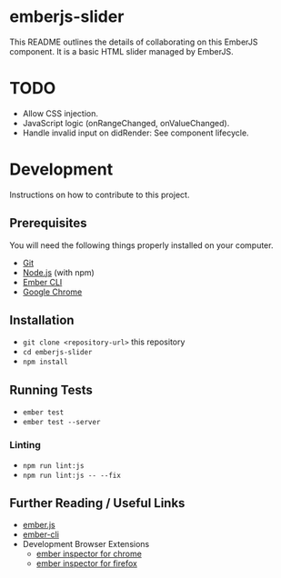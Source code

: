 # emberjs-slider

This README outlines the details of collaborating on this EmberJS component.
It is a basic HTML slider managed by EmberJS.

# TODO

* Allow CSS injection.
* JavaScript logic (onRangeChanged, onValueChanged).
* Handle invalid input on didRender: See component lifecycle.

# Development 

Instructions on how to contribute to this project.

## Prerequisites

You will need the following things properly installed on your computer.

* [Git](https://git-scm.com/)
* [Node.js](https://nodejs.org/) (with npm)
* [Ember CLI](https://ember-cli.com/)
* [Google Chrome](https://google.com/chrome/)

## Installation

* `git clone <repository-url>` this repository
* `cd emberjs-slider`
* `npm install`

## Running Tests

* `ember test`
* `ember test --server`

### Linting

* `npm run lint:js`
* `npm run lint:js -- --fix`

## Further Reading / Useful Links

* [ember.js](https://emberjs.com/)
* [ember-cli](https://ember-cli.com/)
* Development Browser Extensions
  * [ember inspector for chrome](https://chrome.google.com/webstore/detail/ember-inspector/bmdblncegkenkacieihfhpjfppoconhi)
  * [ember inspector for firefox](https://addons.mozilla.org/en-US/firefox/addon/ember-inspector/)

